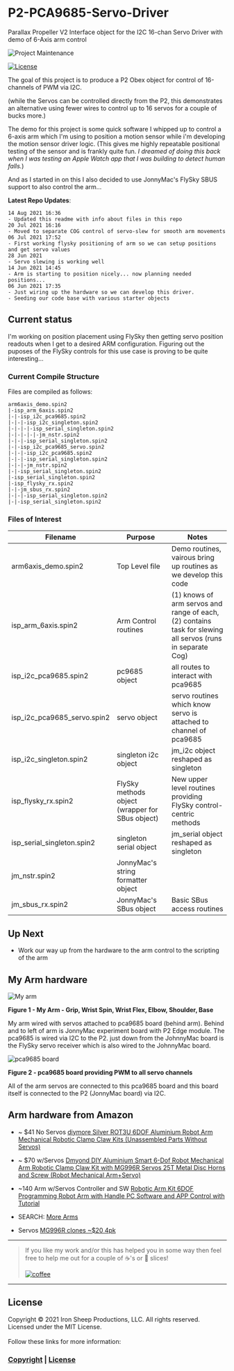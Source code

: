 # P2-PCA9685-Servo-Driver

Parallax Propeller V2 Interface object for the I2C 16-chan Servo Driver with demo of 6-Axis arm control

![Project Maintenance][maintenance-shield]

[![License][license-shield]](LICENSE) 

The goal of this project is to produce a P2 Obex object for control of 16-channels of PWM via I2C.

(while the Servos can be controlled directly from the P2, this demonstrates an alternative using fewer wires to control up to 16 servos for a couple of bucks more.)

The demo for this project is some quick software I whipped up to control a 6-axis arm which I'm using to position a motion sensor while i'm developing the motion sensor driver logic.  (This gives me highly repeatable positional testing of the sensor and is frankly quite fun.  *I dreamed of doing this back when I was testing an Apple Watch app that I was building to detect human falls.*)

And as I started in on this I also decided to use JonnyMac's FlySky SBUS support to also control the arm...


**Latest Repo Updates**:

```
14 Aug 2021 16:36
- Updated this readme with info about files in this repo
20 Jul 2021 16:16
- Moved to separate COG control of servo-slew for smooth arm movements
06 Jul 2021 17:52
- First working flysky positioning of arm so we can setup positions and get servo values
28 Jun 2021 
- Servo slewing is working well
14 Jun 2021 14:45
- Arm is starting to position nicely... now planning needed positions...
06 Jun 2021 17:35
- Just wiring up the hardware so we can develop this driver. 
- Seeding our code base with various starter objects
```

## Current status

I'm working on position placement using FlySky then getting servo position readouts when I get to a desired ARM configuration.  Figuring out the puposes of the FlySky controls for this use case is proving to be quite interesting...

### Current Compile Structure

Files are compiled as follows:

```
arm6axis_demo.spin2
|-isp_arm_6axis.spin2
|-|-isp_i2c_pca9685.spin2
|-|-|-isp_i2c_singleton.spin2
|-|-|-|-isp_serial_singleton.spin2
|-|-|-|-|-jm_nstr.spin2
|-|-|-isp_serial_singleton.spin2
|-|-isp_i2c_pca9685_servo.spin2
|-|-|-isp_i2c_pca9685.spin2
|-|-|-isp_serial_singleton.spin2
|-|-|-jm_nstr.spin2
|-|-isp_serial_singleton.spin2
|-isp_serial_singleton.spin2
|-isp_flysky_rx.spin2
|-|-jm_sbus_rx.spin2
|-|-|-isp_serial_singleton.spin2
|-|-isp_serial_singleton.spin2
```

### Files of Interest

Filename | Purpose | Notes
----- | ----- | -----
arm6axis_demo.spin2 | Top Level file | Demo routines, vairous bring up routines as we develop this code
isp\_arm_6axis.spin2 | Arm Control routines | (1) knows of arm servos and range of each, (2) contains task for slewing all servos (runs in separate Cog)
isp\_i2c_pca9685.spin2 | pc9685 object | all routes to interact with pca9685
isp\_i2c\_pca9685_servo.spin2 | servo object | servo routines which know servo is attached to channel of pca9685
isp\_i2c_singleton.spin2 | singleton i2c object | jm_i2c object reshaped as singleton
isp\_flysky_rx.spin2 | FlySky methods object (wrapper for SBus object) | New upper level routines providing FlySky control-centric methods
isp\_serial_singleton.spin2 | singleton serial object | jm_serial object reshaped as singleton
jm_nstr.spin2 | JonnyMac's string formatter object | 
jm\_sbus_rx.spin2 | JonnyMac's SBus object | Basic SBus access routines


## Up Next

- Work our way up from the hardware to the arm control to the scripting of the arm

## My Arm hardware

![My arm](images/arm-6-axis.jpg)

**Figure 1 - My Arm - Grip, Wrist Spin, Wrist Flex, Elbow, Shoulder, Base**

My arm wired with servos attached to pca9685 board (behind arm). Behind and to left of arm is JonnyMac experiment board with P2 Edge module. The pca9685 is wired via I2C to the P2. just down from the JohnnyMac board is the FlySky servo receiver which is also wired to the JohnnyMac board.

![pca9685 board](images/pca9685brd.jpg)

**Figure 2 - pca9685 board providing PWM to all servo channels**

All of the arm servos are connected to this pca9685 board and this board itself is connected to the P2 (JonnyMac board) via I2C.

## Arm hardware from Amazon

- ~ $41 No Servos [diymore Silver ROT3U 6DOF Aluminium Robot Arm Mechanical Robotic Clamp Claw Kits (Unassembled Parts Without Servos)](https://www.amazon.com/diymore-Aluminium-Mechanical-Robotic-Arduino/dp/B01LW0LUPT)
- ~ $70 w/Servos [Dmyond DIY Aluminium Smart 6-Dof Robot Mechanical Arm Robotic Clamp Claw Kit with MG996R Servos 25T Metal Disc Horns and Screw (Robot Mechanical Arm+Servo)](https://www.amazon.com/Dmyond-Aluminium-Mechanical-MEGA2560-Learning/dp/B07XJM1P21)
- ~140 Arm w/Servos Controller and SW [Robotic Arm Kit 6DOF Programming Robot Arm with Handle PC Software and APP Control with Tutorial](https://www.amazon.com/LewanSoul-Robotic-Arduino-Software-Tutorial/dp/B074T6DPKX)

- SEARCH: [More Arms](https://www.amazon.com/s?k=6dof+servo+arm&ref=nb_sb_noss)

- Servos [MG996R clones ~$20 4pk](https://www.amazon.com/4-Pack-MG996R-Torque-Digital-Helicopter/dp/B07MFK266B)

---

> If you like my work and/or this has helped you in some way then feel free to help me out for a couple of :coffee:'s or :pizza: slices! 
> 
> [![coffee](https://www.buymeacoffee.com/assets/img/custom_images/black_img.png)](https://www.buymeacoffee.com/ironsheep)

---

## License

Copyright © 2021 Iron Sheep Productions, LLC. All rights reserved.<br />
Licensed under the MIT License. <br>
<br>
Follow these links for more information:

### [Copyright](copyright) | [License](LICENSE)



[maintenance-shield]: https://img.shields.io/badge/maintainer-stephen%40ironsheep%2ebiz-blue.svg?style=for-the-badge


[license-shield]: https://camo.githubusercontent.com/bc04f96d911ea5f6e3b00e44fc0731ea74c8e1e9/68747470733a2f2f696d672e736869656c64732e696f2f6769746875622f6c6963656e73652f69616e74726963682f746578742d646976696465722d726f772e7376673f7374796c653d666f722d7468652d6261646765
